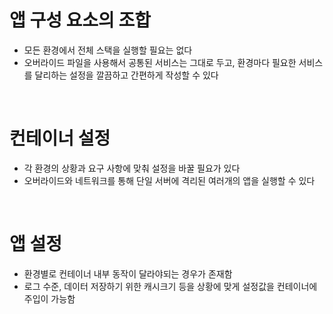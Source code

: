 # 앱 구성 요소의 조합

- 모든 환경에서 전체 스택을 실행할 필요는 없다
- 오버라이드 파일을 사용해서 공통된 서비스는 그대로 두고, 환경마다 필요한 서비스를 달리하는 설정을 깔끔하고 간편하게 작성할 수 있다

<br>

# 컨테이너 설정

- 각 환경의 상황과 요구 사항에 맞춰 설정을 바꿀 필요가 있다
- 오버라이드와 네트워크를 통해 단일 서버에 격리된 여러개의 앱을 실행할 수 있다

<br>

# 앱 설정

- 환경별로 컨테이너 내부 동작이 달라야되는 경우가 존재함
- 로그 수준, 데이터 저장하기 위한 캐시크기 등을 상황에 맞게 설정값을 컨테이너에 주입이 가능함

